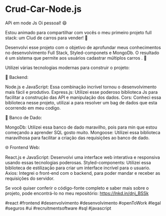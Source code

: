# Crud-Car-Node.js
APi em node Js
Oi pessoal! 😄

Estou animado para compartilhar com vocês o meu primeiro projeto full stack: um Clud de carros para vender! 🚗

Desenvolvi esse projeto com o objetivo de aprofundar meus conhecimentos no desenvolvimento Full Stack, Styled-componets e MongoDb. O resultado é um sistema que permite aos usuários cadastrar múltiplos carros . 🚀

Utilizei várias tecnologias modernas para construir o projeto:

🔧 Backend:

Node.js e JavaScript: Essa combinação incrível tornou o desenvolvimento mais fácil e produtivo.
Express.js: Utilizei esse poderoso biblioteca Js para facilitar a construção das API e manipulação dos dados.
Cors: Conheci essa biblioteca nesse projeto, utilizai a para resolver um bag de dados que esta ocorrendo em meu codigo.

🏦 Banco de Dado:

MongoDb: Utilizei essa banco de dado maravilho, pois para min que estou começando a aprender SQL gosto muito.
Mongoose: Utilizei essa biblioteca maravilhosa para facilitar a criação das requisições ao banco de dado.

🌐 Frontend Web:

React.js e JavaScript: Desenvolvi uma interface web interativa e responsiva usando essas tecnologias poderosas.
Styled-components: Utilizei essa biblioteca de estilização para criar um interface incrível para o usuario.
Axios: Integrei o front-end com o backend, para poder mandar e receber as requisições do servidor.

Se você quiser conferir o código-fonte completo e saber mais sobre o projeto, pode encontrá-lo no meu repositório: https://lnkd.in/dnj_BSSk

#react 
#frontend
#desenvolvimento 
#desenvolvimento 
#openToWork
#legal  
#seguros #ui 
#recruitmentsoftware 
#sql
#javascript

